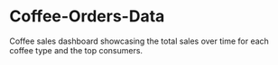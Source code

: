 # Coffee-Orders-Data
Coffee sales dashboard showcasing the total sales over time for each coffee type and the top consumers.
